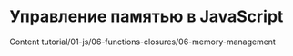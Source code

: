 # Управление памятью в JavaScript

Content tutorial/01-js/06-functions-closures/06-memory-management